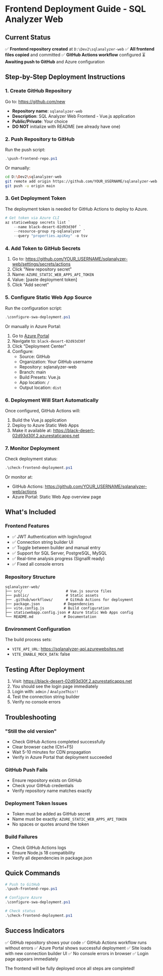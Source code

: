 # Frontend Deployment Guide - SQL Analyzer Web

## Current Status

✅ **Frontend repository created** at `D:\Dev2\sqlanalyzer-web`
✅ **All frontend files copied** and committed
✅ **GitHub Actions workflow** configured
⏳ **Awaiting push to GitHub** and Azure configuration

## Step-by-Step Deployment Instructions

### 1. Create GitHub Repository

Go to: https://github.com/new

- **Repository name**: `sqlanalyzer-web`
- **Description**: SQL Analyzer Web Frontend - Vue.js application
- **Public/Private**: Your choice
- **DO NOT** initialize with README (we already have one)

### 2. Push Repository to GitHub

Run the push script:
```powershell
.\push-frontend-repo.ps1
```

Or manually:
```bash
cd D:\Dev2\sqlanalyzer-web
git remote add origin https://github.com/YOUR_USERNAME/sqlanalyzer-web.git
git push -u origin main
```

### 3. Get Deployment Token

The deployment token is needed for GitHub Actions to deploy to Azure.

```powershell
# Get token via Azure CLI
az staticwebapp secrets list `
    --name black-desert-02d93d30f `
    --resource-group rg-sqlanalyzer `
    --query "properties.apiKey" -o tsv
```

### 4. Add Token to GitHub Secrets

1. Go to: https://github.com/YOUR_USERNAME/sqlanalyzer-web/settings/secrets/actions
2. Click "New repository secret"
3. Name: `AZURE_STATIC_WEB_APPS_API_TOKEN`
4. Value: [paste deployment token]
5. Click "Add secret"

### 5. Configure Static Web App Source

Run the configuration script:
```powershell
.\configure-swa-deployment.ps1
```

Or manually in Azure Portal:
1. Go to [Azure Portal](https://portal.azure.com)
2. Navigate to: `black-desert-02d93d30f`
3. Click "Deployment Center"
4. Configure:
   - Source: GitHub
   - Organization: Your GitHub username
   - Repository: sqlanalyzer-web
   - Branch: main
   - Build Presets: Vue.js
   - App location: `/`
   - Output location: `dist`

### 6. Deployment Will Start Automatically

Once configured, GitHub Actions will:
1. Build the Vue.js application
2. Deploy to Azure Static Web Apps
3. Make it available at: https://black-desert-02d93d30f.2.azurestaticapps.net

### 7. Monitor Deployment

Check deployment status:
```powershell
.\check-frontend-deployment.ps1
```

Or monitor at:
- GitHub Actions: https://github.com/YOUR_USERNAME/sqlanalyzer-web/actions
- Azure Portal: Static Web App overview page

## What's Included

### Frontend Features
- ✅ JWT Authentication with login/logout
- ✅ Connection string builder UI
- ✅ Toggle between builder and manual entry
- ✅ Support for SQL Server, PostgreSQL, MySQL
- ✅ Real-time analysis progress (SignalR ready)
- ✅ Fixed all console errors

### Repository Structure
```
sqlanalyzer-web/
├── src/                    # Vue.js source files
├── public/                 # Static assets
├── .github/workflows/      # GitHub Actions for deployment
├── package.json           # Dependencies
├── vite.config.js         # Build configuration
├── staticwebapp.config.json # Azure Static Web Apps config
└── README.md              # Documentation
```

### Environment Configuration
The build process sets:
- `VITE_API_URL`: https://sqlanalyzer-api.azurewebsites.net
- `VITE_ENABLE_MOCK_DATA`: false

## Testing After Deployment

1. Visit: https://black-desert-02d93d30f.2.azurestaticapps.net
2. You should see the login page immediately
3. Login with: `admin` / `AnalyzeThis!!`
4. Test the connection string builder
5. Verify no console errors

## Troubleshooting

### "Still the old version"
- Check GitHub Actions completed successfully
- Clear browser cache (Ctrl+F5)
- Wait 5-10 minutes for CDN propagation
- Verify in Azure Portal that deployment succeeded

### GitHub Push Fails
- Ensure repository exists on GitHub
- Check your GitHub credentials
- Verify repository name matches exactly

### Deployment Token Issues
- Token must be added as GitHub secret
- Name must be exactly: `AZURE_STATIC_WEB_APPS_API_TOKEN`
- No spaces or quotes around the token

### Build Failures
- Check GitHub Actions logs
- Ensure Node.js 18 compatibility
- Verify all dependencies in package.json

## Quick Commands

```powershell
# Push to GitHub
.\push-frontend-repo.ps1

# Configure Azure
.\configure-swa-deployment.ps1

# Check status
.\check-frontend-deployment.ps1
```

## Success Indicators

✅ GitHub repository shows your code
✅ GitHub Actions workflow runs without errors
✅ Azure Portal shows successful deployment
✅ Site loads with new connection builder UI
✅ No console errors in browser
✅ Login page appears immediately

The frontend will be fully deployed once all steps are completed!